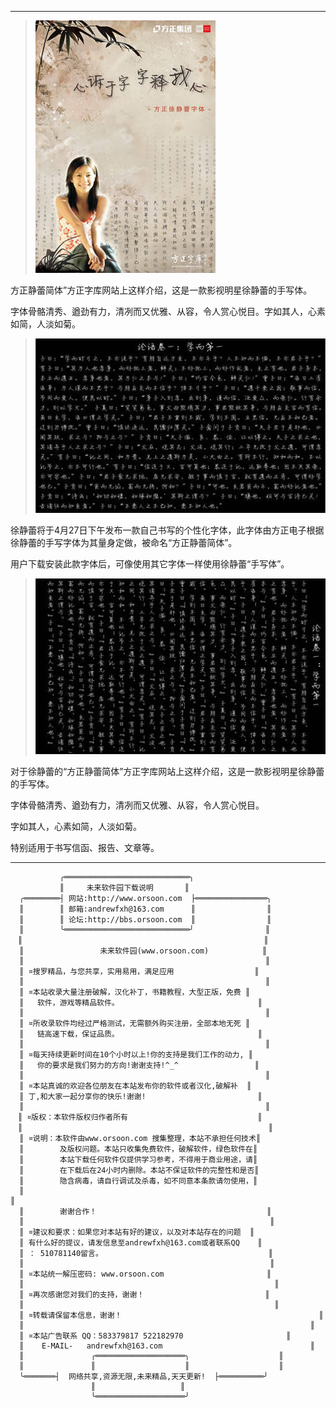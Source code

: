 
********************************************************************

> <a title="方正静蕾简体广告图" href='/'><img src="https://github.com/taoste/Hello-World/blob/master/Tools/%E5%AD%97%E4%BD%93%EF%BC%88fonts%EF%BC%89/%E6%96%B9%E6%AD%A3%E9%9D%99%E8%95%BE%E7%AE%80%E4%BD%93%20%E5%85%8D%E6%BF%80%E6%B4%BB%E7%89%88/img/title.jpg?raw=true" alt="方正静蕾简体广告图.jpg"/></a>

方正静蕾简体”方正字库网站上这样介绍，这是一款影视明星徐静蕾的手写体。

字体骨骼清秀、遒劲有力，清冽而又优雅、从容，令人赏心悦目。字如其人，心素如简，人淡如菊。

> <a title="徐静蕾字体样张一" href='/'><img src="https://github.com/taoste/Hello-World/blob/master/Tools/%E5%AD%97%E4%BD%93%EF%BC%88fonts%EF%BC%89/%E6%96%B9%E6%AD%A3%E9%9D%99%E8%95%BE%E7%AE%80%E4%BD%93%20%E5%85%8D%E6%BF%80%E6%B4%BB%E7%89%88/img/fons-1.jpg?raw=trueg" alt="徐静蕾字体样张一.jpg"/></a>

徐静蕾将于4月27日下午发布一款自己书写的个性化字体，此字体由方正电子根据徐静蕾的手写字体为其量身定做，被命名“方正静蕾简体”。

用户下载安装此款字体后，可像使用其它字体一样使用徐静蕾“手写体”。

> <a title="徐静蕾字体样张二" href='/'><img src="https://github.com/taoste/Hello-World/blob/master/Tools/%E5%AD%97%E4%BD%93%EF%BC%88fonts%EF%BC%89/%E6%96%B9%E6%AD%A3%E9%9D%99%E8%95%BE%E7%AE%80%E4%BD%93%20%E5%85%8D%E6%BF%80%E6%B4%BB%E7%89%88/img/fons-2.jpg?raw=true" alt="徐静蕾字体样张二.jpg"/></a>

对于徐静蕾的“方正静蕾简体”方正字库网站上这样介绍，这是一款影视明星徐静蕾的手写体。

字体骨骼清秀、遒劲有力，清冽而又优雅、从容，令人赏心悦目。

字如其人，心素如简，人淡如菊。

特别适用于书写信函、报告、文章等。
********************************************************************

```
           ╭════════════════════════════╮
           ║     未来软件园下载说明       ║ 
  ╭════════┤ 网站:http://www.orsoon.com  ├════════════════╮
  ║        ║ 邮箱:andrewfxh@163.com      ║                ║
  ║        ║ 论坛:http://bbs.orsoon.com  ║                ║ 
  ║        ╰════════════════════════════╯                ║
　║                                                      ║
  ║                 未来软件园(www.orsoon.com)            ║
  ║                                                      ║
  ║ ¤搜罗精品，与您共享，实用易用，满足应用                  ║
  ║                                                      ║
  ║ ¤本站收录大量注册破解，汉化补丁，书籍教程，大型正版，免费 ║
  ║   软件，游戏等精品软件。                               ║
  ║                                                      ║
  ║ ¤所收录软件均经过严格测试，无需额外购买注册，全部本地无死 ║
  ║   链高速下载，保证品质。                               ║
  ║                                                      ║
  ║ ¤每天持续更新时间在10个小时以上!你的支持是我们工作的动力, ║  
  ║   你的要求是我们努力的方向!谢谢支持!^_^                 ║
  ║                                                      ║ 
  ║ ¤本站真诚的欢迎各位朋友在本站发布你的软件或者汉化,破解补  ║
  ║ 丁,和大家一起分享你的快乐!谢谢!                         ║ 
  ║                                                      ║
　║ ¤版权：本软件版权归作者所有                             ║
　║                                                       ║
  ║ ¤说明：本软件由www.orsoon.com 搜集整理，本站不承担任何技术║
  ║        及版权问题。本站只收集免费软件，破解软件，绿色软件在║
  ║        本站下载任何软件仅提供学习参考，不得用于商业用途，请║
  ║        在下载后在24小时内删除。本站不保证软件的完整性和是否║
  ║        隐含病毒，请自行调试及杀毒，如不同意本条款请勿使用，║  
  ║						                 	                          ║
  ║        谢谢合作！                                      ║
  ║                                                       ║
  ║ ¤建议和要求：如果您对本站有好的建议，以及对本站存在的问题  ║
  ║ 有什么好的提议，请发信息至andrewfxh@163.com或者联系QQ    ║
  ║ ： 510781140留言。                                     ║
  ║                                                       ║
  ║ ¤本站统一解压密码: www.orsoon.com                       ║
  ║                                                        ║
  ║ ¤再次感谢您对我们的支持，谢谢！                           ║
  ║                                                        ║
  ║ ¤转载请保留本信息，谢谢！						                     ║
  ║                                      				           ║
  ║ ¤本站广告联系 QQ：583379817 522182970        		    	 ║
  ║    E-MAIL-   andrewfxh@163.com  				               ║
  ║               ╭════════════════════╮                    ║
  ║               ║                    ║                    ║
  ╰═══════┤  网络共享,资源无限,未来精品,天天更新!  ├══════════╯
                  ║                   ║
                  ╰════════════════════╯ 
  ```
